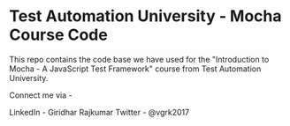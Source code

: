 # Test Automation University - Mocha Course Code

This repo contains the code base we have used for the "Introduction to Mocha - A JavaScript Test Framework" course from Test Automation University.

Connect me via -

LinkedIn - Giridhar Rajkumar
Twitter - @vgrk2017
